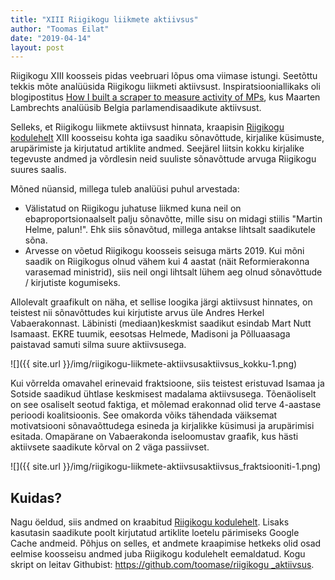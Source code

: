 ```yaml
---
title: "XIII Riigikogu liikmete aktiivsus"
author: "Toomas Eilat"
date: "2019-04-14"
layout: post
---
```










Riigikogu XIII koosseis pidas veebruari lõpus oma viimase istungi. Seetõttu tekkis mõte analüüsida Riigikogu liikmeti aktiivsust. Inspiratsiooniallikaks oli blogipostitus [How I built a scraper to measure activity of MPs](http://www.maartenlambrechts.com/2016/10/03/how-i-built-a-scraper-to-measure-activity-of-mps.html?utm_content=bufferc8a3e&utm_medium=social&utm_source=twitter.com&utm_campaign=buffer), kus Maarten Lambrechts analüüsib Belgia parlamendisaadikute aktiivsust.

Selleks, et Riigikogu liikmete aktiivsust hinnata, kraapisin [Riigikogu kodulehelt](http://riigikogu.ee) XIII koosseisu kohta iga saadiku sõnavõttude, kirjalike küsimuste, arupärimiste ja kirjutatud artiklite andmed. Seejärel liitsin kokku kirjalike tegevuste andmed ja võrdlesin neid suuliste sõnavõttude arvuga Riigikogu suures saalis. 

Mõned nüansid, millega tuleb analüüsi puhul arvestada:
  * Välistatud on Riigikogu juhatuse liikmed kuna neil on ebaproportsionaalselt palju sõnavõtte, mille sisu on midagi stiilis "Martin Helme, palun!". Ehk siis sõnavõtud, millega antakse lihtsalt saadikutele sõna.
  * Arvesse on võetud Riigikogu koosseis seisuga märts 2019. Kui mõni saadik on Riigikogus olnud vähem kui 4 aastat (näit Reformierakonna varasemad ministrid), siis neil ongi lihtsalt lühem aeg olnud sõnavõttude / kirjutiste kogumiseks.

Allolevalt graafikult on näha, et sellise loogika järgi aktiivsust hinnates, on teistest nii sõnavõttudes kui kirjutiste arvus üle Andres Herkel Vabaerakonnast. Läbinisti (mediaan)keskmist saadikut esindab Mart Nutt Isamaast. EKRE tuumik, eesotsas Helmede, Madisoni ja Põlluaasaga paistavad samuti silma suure aktiivsusega.

![]({{ site.url }}/img/riigikogu-liikmete-aktiivsusaktiivsus_kokku-1.png)

Kui võrrelda omavahel erinevaid fraktsioone, siis teistest eristuvad Isamaa ja Sotside saadikud ühtlase keskmisest madalama aktiivsusega. Tõenäoliselt on see osaliselt seotud faktiga, et mõlemad erakonnad olid terve 4-aastase perioodi koalitsioonis. See omakorda võiks tähendada väiksemat motivatsiooni sõnavaõttudega esineda ja kirjalikke küsimusi ja arupärimisi esitada. Omapärane on Vabaerakonda iseloomustav graafik, kus hästi aktiivsete saadikute kõrval on 2 väga passiivset.

![]({{ site.url }}/img/riigikogu-liikmete-aktiivsusaktiivsus_fraktsiooniti-1.png)

## Kuidas?
Nagu öeldud, siis andmed on kraabitud [Riigikogu kodulehelt](http://riigikogu.ee). Lisaks kasutasin saadikute poolt kirjutatud artiklite loetelu pärimiseks Google Cache andmeid. Põhjus on selles, et andmete kraapimise hetkeks olid osad eelmise koosseisu andmed juba Riigikogu kodulehelt eemaldatud.
Kogu skript on leitav Githubist: [https://github.com/toomase/riigikogu _aktiivsus](https://github.com/toomase/riigikogu_aktiivsus).

